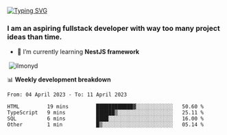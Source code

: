 [![Typing SVG](https://readme-typing-svg.herokuapp.com?color=%23e07a5f&size=40&center=false&vCenter=true&multiline=true&width=900&height=70&lines=Hi%2C+my+name+is+Oleg)](https://git.io/typing-svg)

<h3>
  I am an aspiring fullstack developer with way too many project ideas than time.</h3>

- 🌱 I’m currently learning **NestJS framework**

<p align="left">
</p>






<p>&nbsp;<img align="center" src="https://github-readme-stats.vercel.app/api?username=ilmonyd&show_icons=true&theme=calm&locale=en" alt="ilmonyd" /></p>


📊 **Weekly development breakdown**
<!--START_SECTION:waka-->

```text
From: 04 April 2023 - To: 11 April 2023

HTML         19 mins         ████████████▓░░░░░░░░░░░░   50.60 %
TypeScript   9 mins          ██████▒░░░░░░░░░░░░░░░░░░   25.11 %
SQL          6 mins          ████░░░░░░░░░░░░░░░░░░░░░   16.00 %
Other        1 min           █▒░░░░░░░░░░░░░░░░░░░░░░░   05.14 %
```

<!--END_SECTION:waka-->
